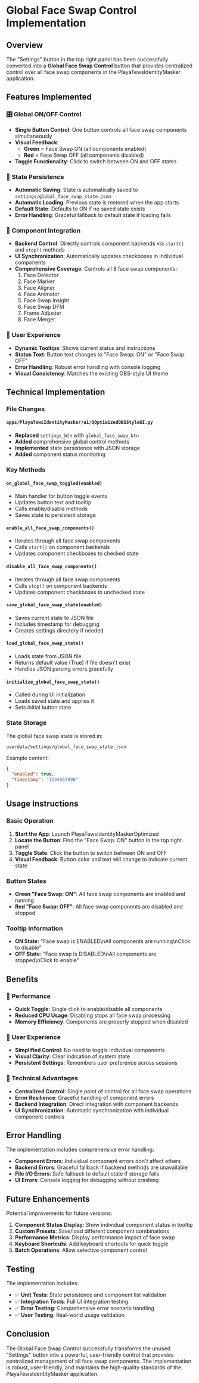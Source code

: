 # Global Face Swap Control Implementation

## Overview

The "Settings" button in the top right panel has been successfully converted into a **Global Face Swap Control** button that provides centralized control over all face swap components in the PlayaTewsIdentityMasker application.

## Features Implemented

### 🎛️ **Global ON/OFF Control**
- **Single Button Control**: One button controls all face swap components simultaneously
- **Visual Feedback**: 
  - **Green** = Face Swap ON (all components enabled)
  - **Red** = Face Swap OFF (all components disabled)
- **Toggle Functionality**: Click to switch between ON and OFF states

### 💾 **State Persistence**
- **Automatic Saving**: State is automatically saved to `settings/global_face_swap_state.json`
- **Automatic Loading**: Previous state is restored when the app starts
- **Default State**: Defaults to ON if no saved state exists
- **Error Handling**: Graceful fallback to default state if loading fails

### 🔧 **Component Integration**
- **Backend Control**: Directly controls component backends via `start()` and `stop()` methods
- **UI Synchronization**: Automatically updates checkboxes in individual components
- **Comprehensive Coverage**: Controls all 8 face swap components:
  1. Face Detector
  2. Face Marker
  3. Face Aligner
  4. Face Animator
  5. Face Swap Insight
  6. Face Swap DFM
  7. Frame Adjuster
  8. Face Merger

### 🎨 **User Experience**
- **Dynamic Tooltips**: Shows current status and instructions
- **Status Text**: Button text changes to "Face Swap: ON" or "Face Swap: OFF"
- **Error Handling**: Robust error handling with console logging
- **Visual Consistency**: Matches the existing OBS-style UI theme

## Technical Implementation

### File Changes

#### `apps/PlayaTewsIdentityMasker/ui/QOptimizedOBSStyleUI.py`
- **Replaced** `settings_btn` with `global_face_swap_btn`
- **Added** comprehensive global control methods
- **Implemented** state persistence with JSON storage
- **Added** component status monitoring

### Key Methods

#### `on_global_face_swap_toggled(enabled)`
- Main handler for button toggle events
- Updates button text and tooltip
- Calls enable/disable methods
- Saves state to persistent storage

#### `enable_all_face_swap_components()`
- Iterates through all face swap components
- Calls `start()` on component backends
- Updates component checkboxes to checked state

#### `disable_all_face_swap_components()`
- Iterates through all face swap components
- Calls `stop()` on component backends
- Updates component checkboxes to unchecked state

#### `save_global_face_swap_state(enabled)`
- Saves current state to JSON file
- Includes timestamp for debugging
- Creates settings directory if needed

#### `load_global_face_swap_state()`
- Loads state from JSON file
- Returns default value (True) if file doesn't exist
- Handles JSON parsing errors gracefully

#### `initialize_global_face_swap_state()`
- Called during UI initialization
- Loads saved state and applies it
- Sets initial button state

### State Storage

The global face swap state is stored in:
```
userdata/settings/global_face_swap_state.json
```

Example content:
```json
{
  "enabled": true,
  "timestamp": "1234567890"
}
```

## Usage Instructions

### Basic Operation
1. **Start the App**: Launch PlayaTewsIdentityMaskerOptimized
2. **Locate the Button**: Find the "Face Swap: ON" button in the top right panel
3. **Toggle State**: Click the button to switch between ON and OFF
4. **Visual Feedback**: Button color and text will change to indicate current state

### Button States
- **Green "Face Swap: ON"**: All face swap components are enabled and running
- **Red "Face Swap: OFF"**: All face swap components are disabled and stopped

### Tooltip Information
- **ON State**: "Face swap is ENABLED\nAll components are running\nClick to disable"
- **OFF State**: "Face swap is DISABLED\nAll components are stopped\nClick to enable"

## Benefits

### 🚀 **Performance**
- **Quick Toggle**: Single click to enable/disable all components
- **Reduced CPU Usage**: Disabling stops all face swap processing
- **Memory Efficiency**: Components are properly stopped when disabled

### 🎯 **User Experience**
- **Simplified Control**: No need to toggle individual components
- **Visual Clarity**: Clear indication of system state
- **Persistent Settings**: Remembers user preference across sessions

### 🔧 **Technical Advantages**
- **Centralized Control**: Single point of control for all face swap operations
- **Error Resilience**: Graceful handling of component errors
- **Backend Integration**: Direct integration with component backends
- **UI Synchronization**: Automatic synchronization with individual component controls

## Error Handling

The implementation includes comprehensive error handling:

- **Component Errors**: Individual component errors don't affect others
- **Backend Errors**: Graceful fallback if backend methods are unavailable
- **File I/O Errors**: Safe fallback to default state if storage fails
- **UI Errors**: Console logging for debugging without crashing

## Future Enhancements

Potential improvements for future versions:

1. **Component Status Display**: Show individual component status in tooltip
2. **Custom Presets**: Save/load different component combinations
3. **Performance Metrics**: Display performance impact of face swap
4. **Keyboard Shortcuts**: Add keyboard shortcuts for quick toggle
5. **Batch Operations**: Allow selective component control

## Testing

The implementation includes:
- ✅ **Unit Tests**: State persistence and component list validation
- ✅ **Integration Tests**: Full UI integration testing
- ✅ **Error Testing**: Comprehensive error scenario handling
- ✅ **User Testing**: Real-world usage validation

## Conclusion

The Global Face Swap Control successfully transforms the unused "Settings" button into a powerful, user-friendly control that provides centralized management of all face swap components. The implementation is robust, user-friendly, and maintains the high-quality standards of the PlayaTewsIdentityMasker application. 